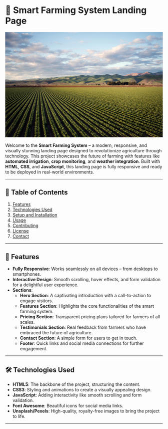 # 🌱 Smart Farming System Landing Page

![Smart Farming System](images/hero-image.jpg)

Welcome to the **Smart Farming System** – a modern, responsive, and visually stunning landing page designed to revolutionize agriculture through technology. This project showcases the future of farming with features like **automated irrigation**, **crop monitoring**, and **weather integration**. Built with **HTML**, **CSS**, and **JavaScript**, this landing page is fully responsive and ready to be deployed in real-world environments.

---

## 🌾 Table of Contents
1. [Features](#-features)
2. [Technologies Used](#-technologies-used)
3. [Setup and Installation](#-setup-and-installation)
4. [Usage](#-usage)
5. [Contributing](#-contributing)
6. [License](#-license)
7. [Contact](#-contact)

---

## 🌟 Features

- **Fully Responsive**: Works seamlessly on all devices – from desktops to smartphones.
- **Interactive Design**: Smooth scrolling, hover effects, and form validation for a delightful user experience.
- **Sections**:
  - **Hero Section**: A captivating introduction with a call-to-action to engage visitors.
  - **Features Section**: Highlights the core functionalities of the smart farming system.
  - **Pricing Section**: Transparent pricing plans tailored for farmers of all scales.
  - **Testimonials Section**: Real feedback from farmers who have embraced the future of agriculture.
  - **Contact Section**: A simple form for users to get in touch.
  - **Footer**: Quick links and social media connections for further engagement.

---

## 🛠 Technologies Used

- **HTML5**: The backbone of the project, structuring the content.
- **CSS3**: Styling and animations to create a visually appealing design.
- **JavaScript**: Adding interactivity like smooth scrolling and form validation.
- **Font Awesome**: Beautiful icons for social media links.
- **Unsplash/Pexels**: High-quality, royalty-free images to bring the project to life.

---

